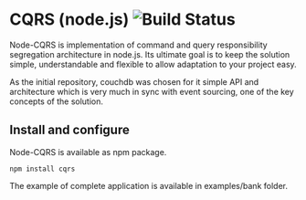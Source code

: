 # CQRS (node.js) ![Build Status](https://secure.travis-ci.org/petrjanda/node-cqrs.png?branch=master)

Node-CQRS is implementation of command and query responsibility segregation architecture
in node.js. Its ultimate goal is to keep the solution simple, understandable and
flexible to allow adaptation to your project easy.

As the initial repository, couchdb was chosen for it simple API and architecture which
is very much in sync with event sourcing, one of the key concepts of the solution.

## Install and configure

Node-CQRS is available as npm package.

    npm install cqrs

The example of complete application is available in examples/bank folder.